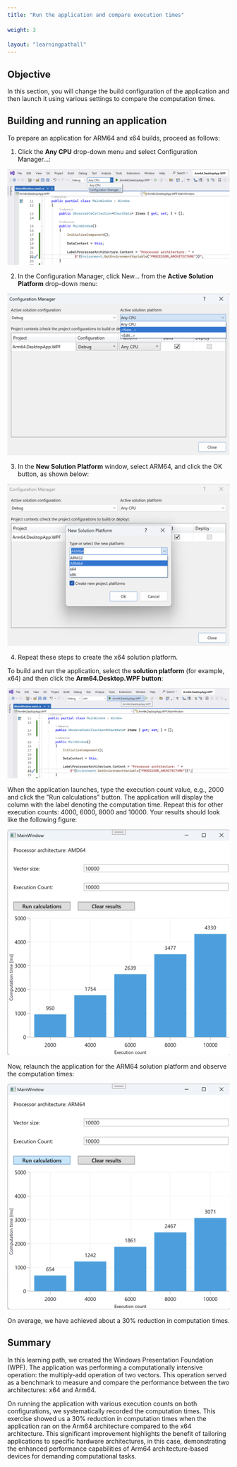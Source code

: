 ```yaml
---
title: "Run the application and compare execution times"

weight: 3

layout: "learningpathall"
---
```


## Objective
In this section, you will change the build configuration of the application and then launch it using various settings to compare the computation times.

## Building and running an application
To prepare an application for ARM64 and x64 builds, proceed as follows:

1. Click the **Any CPU** drop-down menu and select Configuration Manager...:

![fig8](Figures/08.png)

2. In the Configuration Manager, click New... from the **Active Solution Platform** drop-down menu:

![fig9](Figures/09.png)

3. In the **New Solution Platform** window, select ARM64, and click the OK button, as shown below:

![fig10](Figures/10.png)

4. Repeat these steps to create the x64 solution platform.

To build and run the application, select the **solution platform** (for example, x64) and then click the **Arm64.Desktop.WPF button**:

![fig11](Figures/11.png)

When the application launches, type the execution count value, e.g., 2000 and click the "Run calculations" button. The application will display the column with the label denoting the computation time. Repeat this for other execution counts: 4000, 6000, 8000 and 10000. Your results should look like the following figure:

![fig12](Figures/12.png)

Now, relaunch the application for the ARM64 solution platform and observe the computation times:

![fig13](Figures/13.png)

On average, we have achieved about a 30% reduction in computation times.

## Summary
In this learning path, we created the Windows Presentation Foundation (WPF). The application was performing a computationally intensive operation: the multiply-add operation of two vectors. This operation served as a benchmark to measure and compare the performance between the two architectures: x64 and Arm64. 

On running the application with various execution counts on both configurations, we systematically recorded the computation times. This exercise showed us a 30% reduction in computation times when the application ran on the Arm64 architecture compared to the x64 architecture. This significant improvement highlights the benefit of tailoring applications to specific hardware architectures, in this case, demonstrating the enhanced performance capabilities of Arm64 architecture-based devices for demanding computational tasks.
